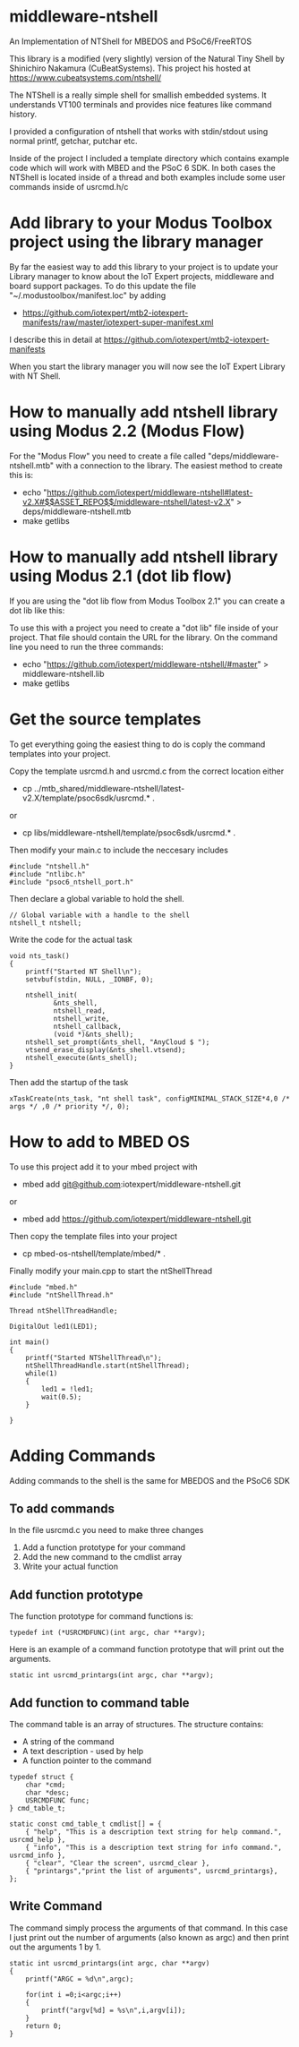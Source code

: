 # middleware-ntshell

An Implementation of NTShell for MBEDOS and PSoC6/FreeRTOS

This library is a modified (very slightly) version of the Natural Tiny Shell by Shinichiro Nakamura (CuBeatSystems).  This project his hosted at https://www.cubeatsystems.com/ntshell/

The NTShell is a really simple shell for smallish embedded systems.  It understands VT100 terminals and provides nice features like command history.

I provided a configuration of ntshell that works with stdin/stdout using normal printf, getchar, putchar etc.

Inside of the project I included a template directory which contains example code which will work with MBED and the PSoC 6 SDK.  In both cases the NTShell is located inside of a thread and both examples include some user commands inside of usrcmd.h/c

# Add library to your Modus Toolbox project using the library manager
By far the easiest way to add this library to your project is to update your Library manager to know about the IoT Expert projects, middleware and board support packages.  To do this update the file "~/.modustoolbox/manifest.loc" by adding
* https://github.com/iotexpert/mtb2-iotexpert-manifests/raw/master/iotexpert-super-manifest.xml

I describe this in detail at
https://github.com/iotexpert/mtb2-iotexpert-manifests

When you start the library manager you will now see the IoT Expert Library with NT Shell.

# How to manually add ntshell library using Modus 2.2 (Modus Flow)
For the "Modus Flow" you need to create a file called "deps/middleware-ntshell.mtb" with a connection to the library.  The easiest method to create this is:
* echo "https://github.com/iotexpert/middleware-ntshell#latest-v2.X#$$ASSET_REPO$$/middleware-ntshell/latest-v2.X" > deps/middleware-ntshell.mtb
* make getlibs

# How to manually add ntshell library using Modus 2.1 (dot lib flow)
If you are using the "dot lib flow from Modus Toolbox 2.1" you can create a dot lib like this:

To use this with a project you need to create a "dot lib" file inside of your project.  That file should contain the URL for the library.  On the command line you need to run the three commands:
* echo "https://github.com/iotexpert/middleware-ntshell/#master" > middleware-ntshell.lib
* make getlibs

# Get the source templates
To get everything going the easiest thing to do is coply the command templates into your project.

Copy the template usrcmd.h and usrcmd.c from the correct location either

* cp ../mtb_shared/middleware-ntshell/latest-v2.X/template/psoc6sdk/usrcmd.* .

or

* cp libs/middleware-ntshell/template/psoc6sdk/usrcmd.* .

Then modify your main.c to include the neccesary includes

```
#include "ntshell.h"
#include "ntlibc.h"
#include "psoc6_ntshell_port.h"
```
Then declare a global variable to hold the shell.

```
// Global variable with a handle to the shell
ntshell_t ntshell;
```
Write the code for the actual task

```
void nts_task()
{
    printf("Started NT Shell\n");
    setvbuf(stdin, NULL, _IONBF, 0);

    ntshell_init(
	       &nts_shell,
	       ntshell_read,
	       ntshell_write,
	       ntshell_callback,
	       (void *)&nts_shell);
    ntshell_set_prompt(&nts_shell, "AnyCloud $ ");
    vtsend_erase_display(&nts_shell.vtsend);
    ntshell_execute(&nts_shell);
}
```

Then add the startup of the task

```
xTaskCreate(nts_task, "nt shell task", configMINIMAL_STACK_SIZE*4,0 /* args */ ,0 /* priority */, 0);
```


# How to add to MBED OS

To use this project add it to your mbed project with
* mbed add git@github.com:iotexpert/middleware-ntshell.git

or

* mbed add https://github.com/iotexpert/middleware-ntshell.git

Then copy the template files into your project
* cp mbed-os-ntshell/template/mbed/* .

Finally modify your main.cpp to start the ntShellThread

```
#include "mbed.h"
#include "ntShellThread.h"

Thread ntShellThreadHandle;

DigitalOut led1(LED1);

int main()
{
    printf("Started NTShellThread\n");
    ntShellThreadHandle.start(ntShellThread);
    while(1)
    {
        led1 = !led1;
        wait(0.5);
    }

}
```
# Adding Commands
Adding commands to the shell is the same for MBEDOS and the PSoC6 SDK

## To add commands
In the file usrcmd.c you need to make three changes
1. Add a function prototype for your command
2. Add the new command to the cmdlist array
3. Write your actual function

## Add function prototype
The function prototype for command functions is:
```
typedef int (*USRCMDFUNC)(int argc, char **argv);
```
Here is an example of a command function prototype that will print out the arguments.
```
static int usrcmd_printargs(int argc, char **argv);
```
## Add function to command table
The command table is an array of structures.  The structure contains: 
* A string of the command
* A text description - used by help
* A function pointer to the command
```
typedef struct {
    char *cmd;
    char *desc;
    USRCMDFUNC func;
} cmd_table_t;

static const cmd_table_t cmdlist[] = {
    { "help", "This is a description text string for help command.", usrcmd_help },
    { "info", "This is a description text string for info command.", usrcmd_info },
    { "clear", "Clear the screen", usrcmd_clear },
    { "printargs","print the list of arguments", usrcmd_printargs},
};
```
## Write Command

The command simply process the arguments of that command.  In this case I just print out the number of arguments (also known as argc) and then print out the arguments 1 by 1.

```
static int usrcmd_printargs(int argc, char **argv)
{
    printf("ARGC = %d\n",argc);

    for(int i =0;i<argc;i++)
    {
        printf("argv[%d] = %s\n",i,argv[i]);
    }
    return 0;
}
```


